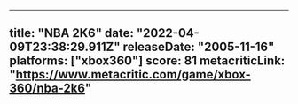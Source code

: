 
---
title: "NBA 2K6"
date: "2022-04-09T23:38:29.911Z"
releaseDate: "2005-11-16"
platforms: ["xbox360"]
score: 81
metacriticLink: "https://www.metacritic.com/game/xbox-360/nba-2k6"
---

